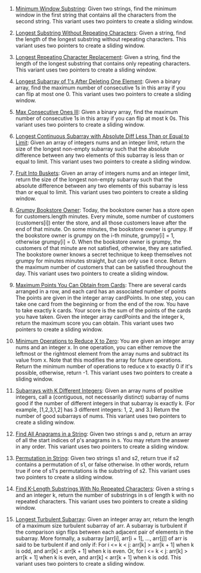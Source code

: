 1. [Minimum Window Substring](https://leetcode.com/problems/minimum-window-substring/): Given two strings, find the minimum window in the first string that contains all the characters from the second string. This variant uses two pointers to create a sliding window.

2. [Longest Substring Without Repeating Characters](https://leetcode.com/problems/longest-substring-without-repeating-characters/): Given a string, find the length of the longest substring without repeating characters. This variant uses two pointers to create a sliding window.

3. [Longest Repeating Character Replacement](https://leetcode.com/problems/longest-repeating-character-replacement/): Given a string, find the length of the longest substring that contains only repeating characters. This variant uses two pointers to create a sliding window.

4. [Longest Subarray of 1's After Deleting One Element](https://leetcode.com/problems/longest-subarray-of-1s-after-deleting-one-element/): Given a binary array, find the maximum number of consecutive 1s in this array if you can flip at most one 0. This variant uses two pointers to create a sliding window.

5. [Max Consecutive Ones III](https://leetcode.com/problems/max-consecutive-ones-iii/): Given a binary array, find the maximum number of consecutive 1s in this array if you can flip at most k 0s. This variant uses two pointers to create a sliding window.

6. [Longest Continuous Subarray with Absolute Diff Less Than or Equal to Limit](https://leetcode.com/problems/longest-continuous-subarray-with-absolute-diff-less-than-or-equal-to-limit/): Given an array of integers nums and an integer limit, return the size of the longest non-empty subarray such that the absolute difference between any two elements of this subarray is less than or equal to limit. This variant uses two pointers to create a sliding window.

7. [Fruit Into Buskets](https://leetcode.com/problems/fruit-into-baskets/): Given an array of integers nums and an integer limit, return the size of the longest non-empty subarray such that the absolute difference between any two elements of this subarray is less than or equal to limit. This variant uses two pointers to create a sliding window.

8. [Grumpy Bookstore Owner](https://leetcode.com/problems/grumpy-bookstore-owner/): Today, the bookstore owner has a store open for customers.length minutes. Every minute, some number of customers (customers[i]) enter the store, and all those customers leave after the end of that minute. On some minutes, the bookstore owner is grumpy. If the bookstore owner is grumpy on the i-th minute, grumpy[i] = 1, otherwise grumpy[i] = 0. When the bookstore owner is grumpy, the customers of that minute are not satisfied, otherwise, they are satisfied. The bookstore owner knows a secret technique to keep themselves not grumpy for minutes minutes straight, but can only use it once. Return the maximum number of customers that can be satisfied throughout the day. This variant uses two pointers to create a sliding window.

9. [Maximum Points You Can Obtain from Cards](https://leetcode.com/problems/maximum-points-you-can-obtain-from-cards/): There are several cards arranged in a row, and each card has an associated number of points The points are given in the integer array cardPoints. In one step, you can take one card from the beginning or from the end of the row. You have to take exactly k cards. Your score is the sum of the points of the cards you have taken. Given the integer array cardPoints and the integer k, return the maximum score you can obtain. This variant uses two pointers to create a sliding window.

10. [Minimum Operations to Reduce X to Zero](https://leetcode.com/problems/minimum-operations-to-reduce-x-to-zero/): You are given an integer array nums and an integer x. In one operation, you can either remove the leftmost or the rightmost element from the array nums and subtract its value from x. Note that this modifies the array for future operations. Return the minimum number of operations to reduce x to exactly 0 if it's possible, otherwise, return -1. This variant uses two pointers to create a sliding window.

11. [Subarrays with K Different Integers](https://leetcode.com/problems/subarrays-with-k-different-integers/): Given an array nums of positive integers, call a (contiguous, not necessarily distinct) subarray of nums good if the number of different integers in that subarray is exactly k. (For example, [1,2,3,1,2] has 3 different integers: 1, 2, and 3.) Return the number of good subarrays of nums. This variant uses two pointers to create a sliding window.

12. [Find All Anagrams in a String](https://leetcode.com/problems/find-all-anagrams-in-a-string/): Given two strings s and p, return an array of all the start indices of p's anagrams in s. You may return the answer in any order. This variant uses two pointers to create a sliding window.

13. [Permutation in String](https://leetcode.com/problems/permutation-in-string/): Given two strings s1 and s2, return true if s2 contains a permutation of s1, or false otherwise. In other words, return true if one of s1's permutations is the substring of s2. This variant uses two pointers to create a sliding window.

14. [Find K-Length Substrings With No Repeated Characters](https://leetcode.com/problems/find-k-length-substrings-with-no-repeated-characters/): Given a string s and an integer k, return the number of substrings in s of length k with no repeated characters. This variant uses two pointers to create a sliding window.

15. [Longest Turbulent Subarray](https://leetcode.com/problems/longest-turbulent-subarray/): Given an integer array arr, return the length of a maximum size turbulent subarray of arr. A subarray is turbulent if the comparison sign flips between each adjacent pair of elements in the subarray. More formally, a subarray [arr[i], arr[i + 1], ..., arr[j]] of arr is said to be turbulent if and only if: For i <= k < j: arr[k] > arr[k + 1] when k is odd, and arr[k] < arr[k + 1] when k is even. Or, for i <= k < j: arr[k] > arr[k + 1] when k is even, and arr[k] < arr[k + 1] when k is odd. This variant uses two pointers to create a sliding window.